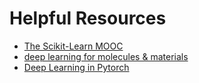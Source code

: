 # Helpful Resources
* [The Scikit-Learn MOOC](https://inria.github.io/scikit-learn-mooc/)
* [deep learning for molecules & materials](https://dmol.pub/)
* [Deep Learning in Pytorch](https://atcold.github.io/pytorch-Deep-Learning/)

